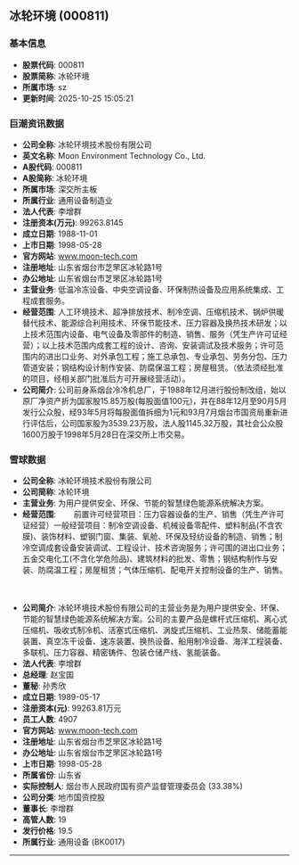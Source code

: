 ## 冰轮环境 (000811)

### 基本信息

- **股票代码**: 000811
- **股票简称**: 冰轮环境
- **所属市场**: sz
- **更新时间**: 2025-10-25 15:05:21

### 巨潮资讯数据

- **公司全称**: 冰轮环境技术股份有限公司
- **英文名称**: Moon Environment Technology Co., Ltd.
- **A股代码**: 000811
- **A股简称**: 冰轮环境
- **所属市场**: 深交所主板
- **所属行业**: 通用设备制造业
- **法人代表**: 李增群
- **注册资本(万元)**: 99263.8145
- **成立日期**: 1988-11-01
- **上市日期**: 1998-05-28
- **官方网站**: www.moon-tech.com
- **注册地址**: 山东省烟台市芝罘区冰轮路1号
- **办公地址**: 山东省烟台市芝罘区冰轮路1号
- **主营业务**: 低温冷冻设备、中央空调设备、环保制热设备及应用系统集成、工程成套服务。
- **经营范围**: 人工环境技术、超净排放技术、制冷空调、压缩机技术、锅炉供暖替代技术、能源综合利用技术、环保节能技术、压力容器及换热技术研发；以上技术范围内设备、电气设备及零部件的制造、销售、服务（凭生产许可证经营）；以上技术范围内成套工程的设计、咨询、安装调试及技术服务；许可范围内的进出口业务、对外承包工程；施工总承包、专业承包、劳务分包、压力管道安装；钢结构设计制作安装、防腐保温工程；房屋租赁。（依法须经批准的项目，经相关部门批准后方可开展经营活动）。
- **公司简介**: 公司前身系烟台冷冷机总厂，于1988年12月进行股份制改组，始以原厂净资产折为国家股15.85万股(每股面值100元)，并在88年12月至90月5月发行公众股，经93年5月将每股面值拆细为1元和93月7月烟台市国资局重新进行评估后，公司国家股为3539.23万股，法人股1145.32万股，其社会公众股1600万股于1998年5月28日在深交所上市交易。

### 雪球数据

- **公司全称**: 冰轮环境技术股份有限公司
- **公司简称**: 冰轮环境
- **主营业务**: 为用户提供安全、环保、节能的智慧绿色能源系统解决方案。
- **经营范围**: 　　前置许可经营项目：压力容器设备的生产、销售（凭生产许可证经营）一般经营项目：制冷空调设备、机械设备零配件、塑料制品(不含农膜)、装饰材料、塑钢门窗、集装、氧舱、环保及轻纺设备的制造、销售；制冷空调成套设备安装调试、工程设计、技术咨询服务；许可围的进出口业务；五金交电化工(不含化学危险品)、建筑材料的批发、零售；钢结构制作与安装、防腐温工程；房屋租赁；气体压缩机、配电开关控制设备的生产、销售。

　　
- **公司简介**: 冰轮环境技术股份有限公司的主营业务是为用户提供安全、环保、节能的智慧绿色能源系统解决方案。公司的主要产品是螺杆式压缩机、离心式压缩机、吸收式制冷机、活塞式压缩机、涡旋式压缩机、工业热泵、储能蓄能装置、真空冻干设备、速冻装置、换热设备、船用制冷设备、海洋工程装备、多联机、压力容器、精密铸件、包装仓储产线、氢能装备。
- **法人代表**: 李增群
- **总经理**: 赵宝国
- **董秘**: 孙秀欣
- **成立日期**: 1989-05-17
- **注册资本(元)**: 99263.81万元
- **员工人数**: 4907
- **官方网站**: www.moon-tech.com
- **注册地址**: 山东省烟台市芝罘区冰轮路1号
- **办公地址**: 山东省烟台市芝罘区冰轮路1号
- **上市日期**: 1998-05-28
- **所属省份**: 山东省
- **实际控制人**: 烟台市人民政府国有资产监督管理委员会 (33.38%)
- **公司分类**: 地市国资控股
- **董事长**: 李增群
- **高管人数**: 19
- **发行价格**: 19.5
- **所属行业**: 通用设备 (BK0017)

---